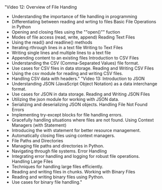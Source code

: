 
"Video 12:
Overview of File Handing
- Understanding the importance of file handling in programming
- Differentiating between reading and wrting to files
Basic File Operations in Python
- Opening and closing files using the ""open()"" fuction
- Modes of file access (read, write, append)
Reading Text Files
- Using the read() and readline() methods
- Iterating rthrough lines in a text file
Writing to Text Files
- Writing single lines and multiple lines to a text file
- Appending content to an existing files
Introduction to CSV Files
- Understanding the CSV (Comma-Separated Values) file format.
- Use cases for CSV files in data storage.
Reading and Writing CSV Files
- Using the csv module for reading and writing CSV files.
- Handling CSV data with headers."
"Video 13:
Introduction to JSON
- Understanding JSON (JavaScript Object Notation) as a data interchange format.
- Use cases for JSON in data storage.
Reading and Writing JSON Files
- Utilizing the json module for working with JSON data.
- Serializing and deserializing JSON objects.
Handling File Not Found Errors
- Implementing try-except blocks for file handling errors.
- Gracefully handling situations where files are not found.
Using Context Managers (with Statement)
- Introducing the with statement for better resource management.
- Automatically closing files using context managers.
- File Paths and Directories
- Managing file paths and directories in Python.
- Navigating through file systems.
Error Handling 
- Integrating error handling and logging for robust file operations.
Handling Large Files
- Techniques for handling large files efficiently.
- Reading and writing files in chunks.
Working with Binary Files
- Reading and writing binary files using Python.
- Use cases for binary file handling."